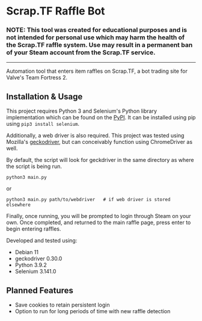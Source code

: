 # Scrap.TF Raffle Bot
### NOTE: This tool was created for educational purposes and is not intended for personal use which may harm the health of the Scrap.TF raffle system. Use may result in a permanent ban of your Steam account from the Scrap.TF service.
---
Automation tool that enters item raffles on Scrap.TF, a bot trading site for Valve's Team Fortress 2.

## Installation & Usage
This project requires Python 3 and Selenium's Python library implementation which can be found on the [PyPI](https://pypi.org/project/selenium/). It can be installed using pip using `pip3 install selenium`.

Additionally, a web driver is also required. This project was tested using Mozilla's [geckodriver](https://github.com/mozilla/geckodriver/releases), but can conceivably function using ChromeDriver as well.

By default, the script will look for geckdriver in the same directory as where the script is being run.
```
python3 main.py
```
or
```
python3 main.py path/to/webdriver   # if web driver is stored elsewhere
```

Finally, once running, you will be prompted to login through Steam on your own. Once completed, and returned to the main raffle page, press enter to begin entering raffles.

Developed and tested using:
* Debian 11
* geckodriver 0.30.0
* Python 3.9.2
* Selenium 3.141.0

## Planned Features
* Save cookies to retain persistent login
* Option to run for long periods of time with new raffle detection
